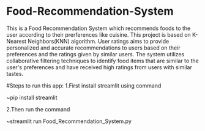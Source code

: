 # Food-Recommendation-System
This is a Food Recommendation System which recommends foods to the user according to their prerferences like cuisine.
This project is based on K-Nearest Neighbors(KNN) algorithm.
User ratings aims to provide personalized and accurate recommendations to users based on their preferences and the ratings given by similar users. 
The system utilizes collaborative filtering techniques to identify food items that are similar to the user's preferences and have received high ratings from users with similar tastes.



#Steps to run this app:
1.First install streamlit using command

~pip install streamlit

2.Then run the command 

~streamlit run Food_Recommendation_System.py


